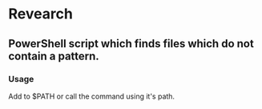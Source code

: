 # Revearch
## PowerShell script which finds files which do not contain a pattern.

### Usage
Add to $PATH or call the command using it's path.